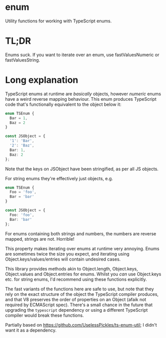 # enum

Utility functions for working with TypeScript enums.

# TL;DR

Enums suck. If you want to iterate over an enum, use fastValuesNumeric or
fastValuesString.

# Long explanation

TypeScript enums at runtime are _basically_ objects, however _numeric_ enums
have a weird reverse mapping behaviour. This enum produces TypeScript code
that's functionally equivalent to the object below it:

```ts
enum TSEnum {
  Bar = 1,
  Baz = 2
}

const JSObject = {
  '1': 'Bar',
  '2': 'Baz',
  Bar: 1,
  Baz: 2
};
```

Note that the keys on JSObject have been stringified, as per all JS objects.

For string enums they're effectively just objects, e.g.

```ts
enum TSEnum {
  Foo = 'foo',
  Bar = 'bar'
}

const JSObject = {
  Foo: 'foo',
  Bar: 'bar'
};
```

For enums containing both strings and numbers, the numbers are reverse mapped,
strings are not. Horrible!

This property makes iterating over enums at runtime very annoying. Enums are
sometimes twice the size you expect, and iterating using
Object.keys/values/entries will contain undesired cases.

This library provides methods akin to Object.length, Object.keys, Object.values
and Object.entries for enums. Whilst you _can_ use Object.keys etc. for string
enums, I'd recommend using these functions explicitly.

The fast variants of the functions here are safe to use, but note that they rely
on the exact structure of the object the TypeScript compiler produces, and that
V8 preserves the order of properties on an Object (afaik not required by
ECMAScript spec). There's a small chance in the future that upgrading the
`typescript` dependency or using a different TypeScript compiler would break
these functions.

Partially based on https://github.com/UselessPickles/ts-enum-util; I didn't want
it as a dependency.

